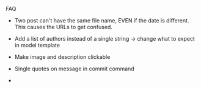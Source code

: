 FAQ

- Two post can't have the same file name, EVEN if the date is different. This causes the URLs to get confused.

- Add a list of authors instead of a single string -> change what to expect in model template

- Make image and description clickable

- Single quotes on message in commit command

- 